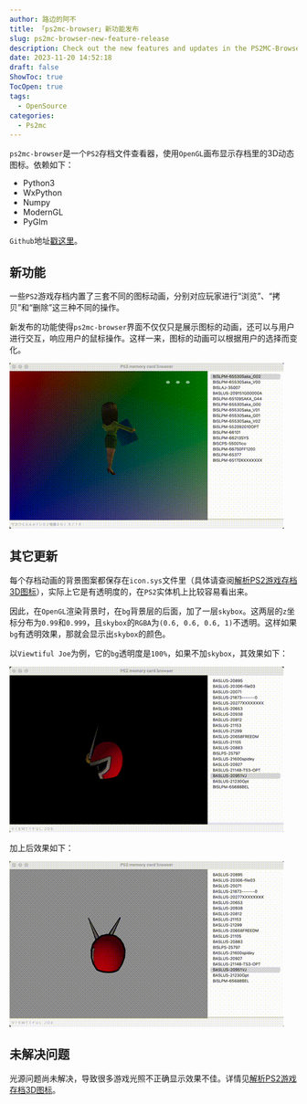 ```yaml
---
author: 路边的阿不
title: 「ps2mc-browser」新功能发布
slug: ps2mc-browser-new-feature-release
description: Check out the new features and updates in the PS2MC-Browser, a PS2 save file viewer that can now interactively display dynamic 3D Icons, provide enhanced visibility with a skybox layer, and much more.
date: 2023-11-20 14:52:18
draft: false
ShowToc: true
TocOpen: true
tags:
  - OpenSource
categories:
  - Ps2mc
---
```

`ps2mc-browser`是一个`PS2`存档文件查看器，使用`OpenGL`画布显示存档里的3D动态图标。依赖如下：

- Python3
- WxPython
- Numpy
- ModernGL
- PyGlm

`Github`地址[戳这里](https://github.com/caol64/ps2mc-browser)。

## 新功能

一些`PS2`游戏存档内置了三套不同的图标动画，分别对应玩家进行“浏览”、“拷贝”和“删除”这三种不同的操作。

新发布的功能使得`ps2mc-browser`界面不仅仅只是展示图标的动画，还可以与用户进行交互，响应用户的鼠标操作。这样一来，图标的动画可以根据用户的选择而变化。

![](imgs/posts/2023-11-20-ps2mc-browser-new-feature-release/2.gif)

## 其它更新

每个存档动画的背景图案都保存在`icon.sys`文件里（具体请查阅[解析PS2游戏存档3D图标](../../10/parsing-ps2-3d-icon)），实际上它是有透明度的，在`PS2`实体机上比较容易看出来。

因此，在`OpenGL`渲染背景时，在`bg`背景层的后面，加了一层`skybox`。这两层的`z`坐标分布为`0.99`和`0.999`，且`skybox`的`RGBA`为`(0.6, 0.6, 0.6, 1)`不透明。这样如果`bg`有透明效果，那就会显示出`skybox`的颜色。

以`Viewtiful Joe`为例，它的`bg`透明度是`100%`，如果不加`skybox`，其效果如下：

![](imgs/posts/2023-11-20-ps2mc-browser-new-feature-release/3.gif)

加上后效果如下：

![](imgs/posts/2023-11-20-ps2mc-browser-new-feature-release/4.gif)

## 未解决问题

光源问题尚未解决，导致很多游戏光照不正确显示效果不佳。详情见[解析PS2游戏存档3D图标](../../10/parsing-ps2-3d-icon)。